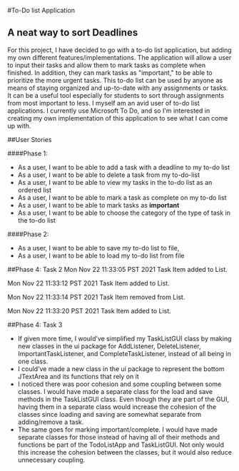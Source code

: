 #To-Do list Application
## A neat way to sort Deadlines

For this project, I have decided to go with a to-do list application, but adding my own different 
features/implementations. The application will allow a user to input their tasks and allow them 
to mark tasks as complete when finished. In addition,
they can mark tasks as "important," to be able to prioritize the more urgent tasks.
This to-do list can be used by anyone as means of 
staying organized and up-to-date with any assignments or tasks. It can be a useful tool 
especially for students to sort through assignments from most important to less. I myself am an
avid user of to-do list applications. I currently use Microsoft To Do, and 
so I'm interested in creating my own implementation of this application to see what I can come up with.

##User Stories

####Phase 1: 
- As a user, I want to be able to add a task with a deadline to my to-do list
- As a user, I want to be able to delete a task from my to-do-list
- As a user, I want to be able to view my tasks in the to-do list as an ordered list
- As a user, I want to be able to mark a task as complete on my to-do list
- As a user, I want to be able to mark tasks as **important**
- As a user, I want to be able to choose the category of the type of task in the to-do list

####Phase 2:
- As a user, I want to be able to save my to-do list to file,
- As a user, I want to be able to load my to-do list from file 

##Phase 4: Task 2
Mon Nov 22 11:33:05 PST 2021
Task Item added to List.

Mon Nov 22 11:33:12 PST 2021
Task Item added to List.

Mon Nov 22 11:33:14 PST 2021
Task Item removed from List.

Mon Nov 22 11:33:20 PST 2021
Task Item added to List.

##Phase 4: Task 3

- If given more time, I would’ve simplified my TaskListGUI class by making new classes in the ui package 
  for AddListener, DeleteListener, ImportantTaskListener, and CompleteTaskListener, instead of all being in one class.
- I could’ve made a new class in the ui package to represent the bottom JTextArea and its functions that rely on it
- I noticed there was poor cohesion and some coupling between some classes. I would have made a separate class 
  for the load and save methods in the TaskListGUI class. Even though they are part of the GUI, having them in a 
  separate class would increase the cohesion of the classes since loading and saving are somewhat 
  separate from adding/remove a task. 
- The same goes for marking important/complete. I would have made 
  separate classes for those instead of having all of their methods and functions 
  be part of the TodoListApp and TaskListGUI. Not only would this increase the cohesion between the classes, 
  but it would also reduce unnecessary coupling.
